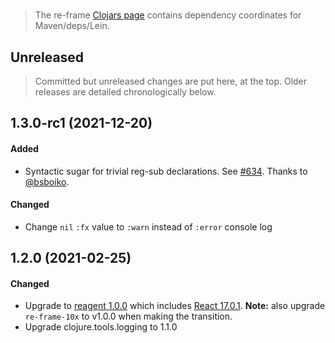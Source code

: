 
<!-- leave this H1 here. It stops mkdocs putting in a Title at the top.
     It needs to be at the top of the file otherwise it breaks the 
     table of contents on the right hand side. -->
#

> The re-frame [Clojars page](https://clojars.org/re-frame/) contains dependency coordinates for Maven/deps/Lein.

## Unreleased

> Committed but unreleased changes are put here, at the top. Older releases are detailed chronologically below.

## 1.3.0-rc1 (2021-12-20)

#### Added

- Syntactic sugar for trivial reg-sub declarations. See [#634](https://github.com/day8/re-frame/pull/634).
Thanks to [@bsboiko](https://github.com/bsboiko).

#### Changed

- Change `nil` `:fx` value to `:warn` instead of `:error` console log

## 1.2.0 (2021-02-25)

#### Changed

- Upgrade to [reagent 1.0.0](https://github.com/reagent-project/reagent/blob/master/CHANGELOG.md#100-2020-12-21) which includes [React 17.0.1](https://reactjs.org/blog/2020/10/20/react-v17.html).  **Note:** also upgrade `re-frame-10x` to v1.0.0 when making the transition. 
- Upgrade clojure.tools.logging to 1.1.0

